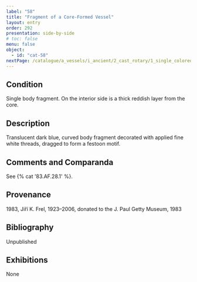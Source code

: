 ```yaml
---
label: "58"
title: "Fragment of a Core-Formed Vessel"
layout: entry
order: 292
presentation: side-by-side
# toc: false
menu: false
object:
  - id: "cat-58"
nextPage: /catalogue/a_vessels/i_ancient/2_cast_rotary/1_single_colored/
---
```


## Condition

Single body fragment. On the interior side is a thick reddish layer from the core.

## Description

Translucent dark blue, curved body fragment decorated with applied fine white threads, dragged to form a festoon motif. 

## Comments and Comparanda

See {% cat '83.AF.28.1' %}.

## Provenance

1983, Jiří K. Frel, 1923–2006, donated to the J. Paul Getty Museum, 1983

## Bibliography

Unpublished

## Exhibitions

None